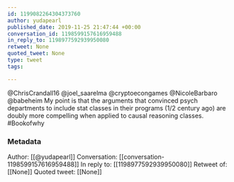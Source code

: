 ```yaml
---
id: 1199082264304373760
author: yudapearl
published_date: 2019-11-25 21:47:44 +00:00
conversation_id: 1198599157616959488
in_reply_to: 1198977592939950080
retweet: None
quoted_tweet: None
type: tweet
tags:

---
```


@ChrisCrandall16 @joel_saarelma @cryptoecongames @NicoleBarbaro @babeheim My point is that the arguments that convinced psych departments to include stat classes in their programs (1/2 century ago) are doubly more compelling when applied to causal reasoning classes. #Bookofwhy

### Metadata

Author: [[@yudapearl]]
Conversation: [[conversation-1198599157616959488]]
In reply to: [[1198977592939950080]]
Retweet of: [[None]]
Quoted tweet: [[None]]
